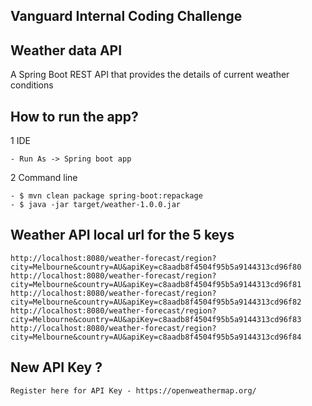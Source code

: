 ## Vanguard Internal Coding Challenge
 
## Weather data API

 A Spring Boot REST API that provides the details of current weather conditions

	
## How to run the app?
	
1 IDE 

	- Run As -> Spring boot app
	
2 Command line

	- $ mvn clean package spring-boot:repackage
	- $ java -jar target/weather-1.0.0.jar
	

## Weather API local url for the 5 keys

	http://localhost:8080/weather-forecast/region?city=Melbourne&country=AU&apiKey=c8aadb8f4504f95b5a9144313cd96f80
	http://localhost:8080/weather-forecast/region?city=Melbourne&country=AU&apiKey=c8aadb8f4504f95b5a9144313cd96f81
	http://localhost:8080/weather-forecast/region?city=Melbourne&country=AU&apiKey=c8aadb8f4504f95b5a9144313cd96f82
	http://localhost:8080/weather-forecast/region?city=Melbourne&country=AU&apiKey=c8aadb8f4504f95b5a9144313cd96f83
	http://localhost:8080/weather-forecast/region?city=Melbourne&country=AU&apiKey=c8aadb8f4504f95b5a9144313cd96f84
 
## New API Key ?

	Register here for API Key - https://openweathermap.org/